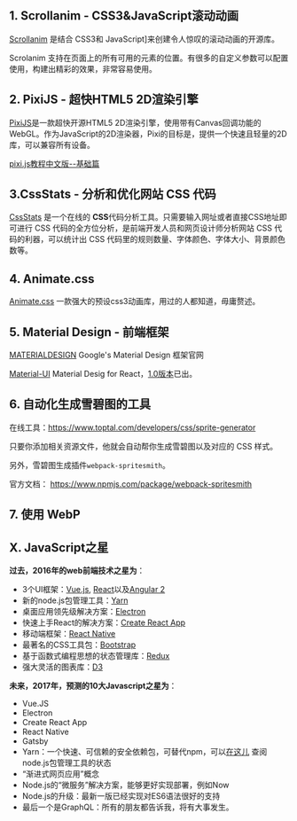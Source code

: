 ## 1. Scrollanim - CSS3&JavaScript滚动动画

[Scrollanim](http://scrollanim.kissui.io) 是结合 CSS3和 JavaScript]来创建令人惊叹的滚动动画的开源库。

 Scrolanim 支持在页面上的所有可用的元素的位置。有很多的自定义参数可以配置使用，构建出精彩的效果，非常容易使用。



## 2. PixiJS - 超快HTML5 2D渲染引擎 

[PixiJS](http://www.pixijs.com)是一款超快开源HTML5 2D渲染引擎，使用带有Canvas回调功能的WebGL。作为JavaScript的2D渲染器，Pixi的目标是，提供一个快速且轻量的2D库，可以兼容所有设备。

[pixi.js教程中文版--基础篇](http://www.cnblogs.com/afrog/p/4056378.html)



## 3.CssStats - 分析和优化网站 CSS 代码

[CssStats](http://www.cssstats.com) 是一个在线的 **CSS**代码分析工具。只需要输入网址或者直接CSS地址即可进行 CSS 代码的全方位分析，是前端开发人员和网页设计师分析网站 CSS 代码的利器，可以统计出 CSS 代码里的规则数量、字体颜色、字体大小、背景颜色数等。



## 4. Animate.css

[Animate.css](https://daneden.github.io/animate.css/) 一款强大的预设css3动画库，用过的人都知道，毋庸赘述。



## 5. Material Design - 前端框架

[MATERIALDESIGN](https://getmdl.io/)  Google's Material Design 框架官网

[Material-UI](http://www.material-ui.com/) Material Desig for React，[1.0版本](https://material-ui-1dab0.firebaseapp.com)已出。



## 6. 自动化生成雪碧图的工具

在线工具：https://www.toptal.com/developers/css/sprite-generator

只要你添加相关资源文件，他就会自动帮你生成雪碧图以及对应的 CSS 样式。



另外，雪碧图生成插件`webpack-spritesmith`。

官方文档： https://www.npmjs.com/package/webpack-spritesmith



## 7. 使用 WebP 







## X. JavaScript之星 

**过去，2016年的web前端技术之星为**：

- 3个UI框架：[Vue.js](http://vuejs.org/), [React](https://facebook.github.io/react/)以及[Angular 2](https://angular.io/)
- 新的node.js包管理工具：[Yarn](https://yarnpkg.com/)
- 桌面应用领先级解决方案：[Electron](http://electron.atom.io/)
- 快速上手React的解决方案：[Create React App](https://github.com/facebookincubator/create-react-app)
- 移动端框架：[React Native](http://facebook.github.io/react-native/)
- 最著名的CSS工具包：[Bootstrap](http://getbootstrap.com/)
- 基于函数式编程思想的状态管理库：[Redux](http://redux.js.org/)
- 强大灵活的图表库：[D3](https://d3js.org/)

**未来，2017年，预测的10大Javascript之星为**：

- Vue.JS
- Electron
- Create React App
- React Native
- Gatsby
- Yarn：一个快速、可信赖的安全依赖包，可替代npm，可以[在这儿](https://blog.risingstack.com/yarn-vs-npm-node-js-package-managers/)
  查阅node.js包管理工具的状态
- “渐进式网页应用”概念
- Node.js的“微服务”解决方案，能够更好实现部署，例如Now
- Node.js的升级：最新一版已经实现对ES6语法很好的支持
- 最后一个是GraphQL：所有的朋友都告诉我，将有大事发生。

